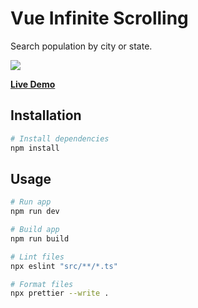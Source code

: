 # Vue Infinite Scrolling

Search population by city or state.

![](https://github.com/weiying-chen/vue-is/blob/main/screenshot.png)

**[Live Demo](https://vue-is.vercel.app/)**

## Installation

```bash
# Install dependencies
npm install
```

## Usage

```bash
# Run app
npm run dev

# Build app
npm run build

# Lint files
npx eslint "src/**/*.ts"

# Format files
npx prettier --write .

```
